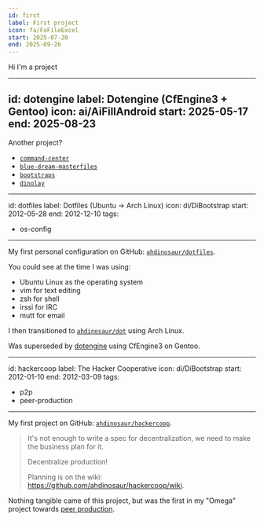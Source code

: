 ```yaml
---
id: first
label: First project
icon: fa/FaFileExcel
start: 2025-07-20
end: 2025-09-26
---
```


Hi I'm a project

---
id: dotengine
label: Dotengine (CfEngine3 + Gentoo)
icon: ai/AiFillAndroid
start: 2025-05-17
end: 2025-08-23
---

Another project?


- [`command-center`](https://github.com/ahdinosaur/command-center)
- [`blue-dream-masterfiles`](https://github.com/ahdinosaur/blue-dream-masterfiles)
- [`bootstraps`](https://github.com/ahdinosaur/bootstraps)
- [`dinolay`](https://github.com/ahdinosaur/dinolay)

---
id: dotfiles
label: Dotfiles (Ubuntu -> Arch Linux)
icon: di/DiBootstrap
start: 2012-05-28
end: 2012-12-10
tags:
- os-config
---

My first personal configuration on GitHub: [`ahdinosaur/dotfiles`](https://github.com/ahdinosaur/dotfiles/).

You could see at the time I was using:

- Ubuntu Linux as the operating system
- vim for text editing
- zsh for shell
- irssi for IRC
- mutt for email

I then transitioned to [`ahdinosaur/dot`](https://github.com/ahdinosaur/dot) using Arch Linux.

Was superseded by [dotengine](/projects/dotengine) using CfEngine3 on Gentoo.

---
id: hackercoop
label: The Hacker Cooperative
icon: di/DiBootstrap
start: 2012-01-10
end: 2012-03-09
tags:
- p2p
- peer-production
---

My first project on GitHub: [`ahdinosaur/hackercoop`](https://github.com/ahdinosaur/hackercoop/).

> It's not enough to write a spec for decentralization,
we need to make the business plan for it.
>
> Decentralize production!
>
> Planning is on the wiki: <https://github.com/ahdinosaur/hackercoop/wiki>.

Nothing tangible came of this project, but was the first in my "Omega" project towards [peer production](TODO).
